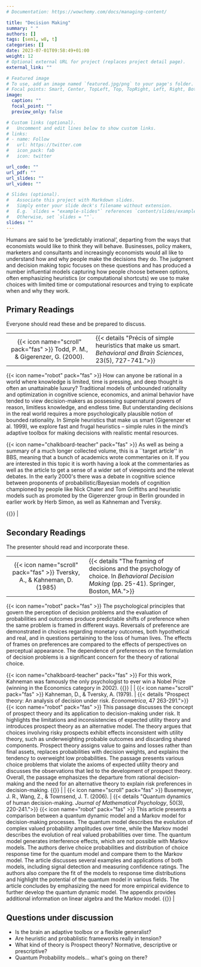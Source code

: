 ```yaml
---
# Documentation: https://wowchemy.com/docs/managing-content/

title: "Decision Making"
summary: " "
authors: []
tags: [sem1, w8, t]
categories: []
date: 2023-07-01T09:58:49+01:00
weight: 12
# Optional external URL for project (replaces project detail page).
external_link: ""

# Featured image
# To use, add an image named `featured.jpg/png` to your page's folder.
# Focal points: Smart, Center, TopLeft, Top, TopRight, Left, Right, BottomLeft, Bottom, BottomRight.
image:
  caption: ""
  focal_point: ""
  preview_only: false

# Custom links (optional).
#   Uncomment and edit lines below to show custom links.
# links:
# - name: Follow
#   url: https://twitter.com
#   icon_pack: fab
#   icon: twitter

url_code: ""
url_pdf: ""
url_slides: ""
url_video: ""

# Slides (optional).
#   Associate this project with Markdown slides.
#   Simply enter your slide deck's filename without extension.
#   E.g. `slides = "example-slides"` references `content/slides/example-slides.md`.
#   Otherwise, set `slides = ""`.
slides: ""
---
```


Humans are said to be ‘predictably irrational’, departing from the ways that economists would like to think they will behave. Businesses, policy makers, marketers and consultants and increasingly economists would all like to understand how and why people make the decisions they do. The judgment and decision making topic focuses on these questions and has produced a number influential models capturing how people choose between options, often emphasizing heuristics (or computational shortcuts) we use to make choices with limited time or computational resources and trying to explicate when and why they work.

## Primary Readings

Everyone should read these and be prepared to discuss.

|  |  |
|:----:|:-----|
| {{< icon name="scroll" pack="fas" >}} Todd, P. M., & Gigerenzer, G. (2000). | {{< details "Précis of simple heuristics that make us smart. *Behavioral and Brain Sciences*, 23(5), 727-741.">}}
{{< icon name="robot" pack="fas" >}} How can anyone be rational in a world where knowledge is limited, time is pressing, and deep thought is often an unattainable luxury? Traditional models of unbounded rationality and optimization in cognitive science, economics, and animal behavior have tended to view decision-makers as possessing supernatural powers of reason, limitless knowledge, and endless time. But understanding decisions in the real world requires a more psychologically plausible notion of bounded rationality. In Simple heuristics that make us smart (Gigerenzer et al. 1999), we explore fast and frugal heuristics – simple rules in the mind’s adaptive toolbox for making decisions with realistic mental resources.

{{< icon name="chalkboard-teacher" pack="fas" >}} As well as being a summary of a much longer collected volume, this is a ``target article'' in BBS, meaning that a bunch of academics wrote commentaries on it. If you are interested in this topic it is worth having a look at the commentaries as well as the article to get a sense of a wider set of viewpoints and the relevat debates. In the early 2000's there was a debate in cognitive science between proponents of probabilistic/Bayesian models of cognition championed by people like Nick Chater and Tom Griffiths and heuristic models such as promoted by the Gigerenzer group in Berlin grounded in earlier work by Herb Simon, as well as Kahneman and Tversky.

{{</details>}} |

## Secondary Readings

The presenter should read and incorporate these.

|  |  |
|:----:|:-----|
| {{< icon name="scroll" pack="fas" >}} Tversky, A., & Kahneman, D. (1985) | {{< details "The framing of decisions and the psychology of choice. In *Behavioral Decision Making* (pp. 25-41). Springer, Boston, MA.">}}
{{< icon name="robot" pack="fas" >}} The psychological principles that govern the perception of decision problems and the evaluation of probabilities and outcomes produce predictable shifts of preference when the same problem is framed in different ways. Reversals of preference are demonstrated in choices regarding monetary outcomes, both hypothetical and real, and in questions pertaining to the loss of human lives. The effects of frames on preferences are compared to the effects of perspectives on perceptual appearance. The dependence of preferences on the formulation of decision problems is a significant concern for the theory of rational choice.


{{< icon name="chalkboard-teacher" pack="fas" >}} For this work, Kahneman was famously the only psychologist to ever win a Nobel Prize (winning in the Economics category in 2002).
{{</details>}} | 
| {{< icon name="scroll" pack="fas" >}} Kahneman, D., & Tversky, A. (1979). | {{< details "Prospect theory: An analysis of decision under risk. *Econometrica*, 47 263-291.">}}
{{< icon name="robot" pack="fas" >}} This passage discusses the concept of prospect theory and its application to decision-making under risk. It highlights the limitations and inconsistencies of expected utility theory and introduces prospect theory as an alternative model. The theory argues that choices involving risky prospects exhibit effects inconsistent with utility theory, such as underweighting probable outcomes and discarding shared components. Prospect theory assigns value to gains and losses rather than final assets, replaces probabilities with decision weights, and explains the tendency to overweight low probabilities. The passage presents various choice problems that violate the axioms of expected utility theory and discusses the observations that led to the development of prospect theory. Overall, the passage emphasizes the departure from rational decision-making and the need for an alternative theory to explain risk preferences in decision-making.
{{</details>}} |
| {{< icon name="scroll" pack="fas" >}} Busemeyer, J. R., Wang, Z., & Townsend, J. T. (2006). | {{< details "Quantum dynamics of human decision-making. *Journal of Mathematical Psychology*, 50(3), 220-241.">}}
{{< icon name="robot" pack="fas" >}} This article presents a comparison between a quantum dynamic model and a Markov model for decision-making processes. The quantum model describes the evolution of complex valued probability amplitudes over time, while the Markov model describes the evolution of real valued probabilities over time. The quantum model generates interference effects, which are not possible with Markov models. The authors derive choice probabilities and distribution of choice response time for the quantum model and compare them to the Markov model. The article discusses several examples and applications of both models, including signal detection and measuring confidence ratings. The authors also compare the fit of the models to response time distributions and highlight the potential of the quantum model in various fields. The article concludes by emphasizing the need for more empirical evidence to further develop the quantum dynamic model. The appendix provides additional information on linear algebra and the Markov model. {{</details>}} |




## Questions under discussion

 - Is the brain an adaptive toolbox or a flexible generalist?
 - Are heuristic and probablistic frameworks really in tension?
 - What kind of theory is Prospect theory? Normative, descriptive or prescriptive?
 - Quantum Probability models... what's going on there?

